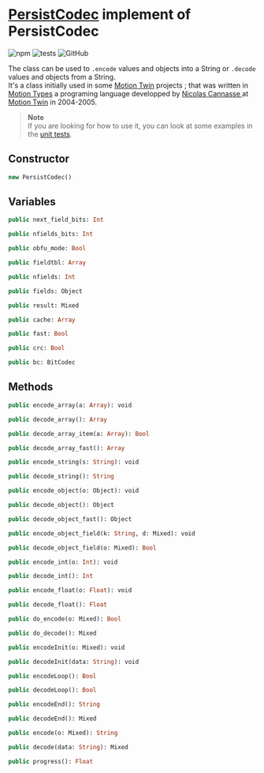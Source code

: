 # [PersistCodec][index] implement of PersistCodec

![npm](https://img.shields.io/npm/v/mtypes-persistcodec?color=blue&style=flat)
![tests](https://img.shields.io/static/v1?label=tests&message=8%20passed&color=brightgreen&style=flat)
![GitHub](https://img.shields.io/github/license/jslba/mtypes-persistcodec?style=flat)

The class can be used to `.encode` values and objects into a String or `.decode`
values and objects from a String.   
It's a class initially used in some [Motion Twin][1] projects ; that was written
in [Motion Types][mtypes] a programing  language developped by [Nicolas Cannasse
][ncannasse] at [Motion Twin][1] in 2004-2005.

> **Note**   
> If you are looking  for how to  use it, you  can look at some  examples in the
> [unit tests][unittests].

## Constructor

```hx
new PersistCodec()
```

## Variables

```hx
public next_field_bits: Int
```

```hx
public nfields_bits: Int
```

```hx
public obfu_mode: Bool
```

```hx
public fieldtbl: Array
```

```hx
public nfields: Int
```

```hx
public fields: Object
```

```hx
public result: Mixed
```

```hx
public cache: Array
```

```hx
public fast: Bool
```

```hx
public crc: Bool
```

```hx
public bc: BitCodec
```

## Methods

```hx
public encode_array(a: Array): void
```

```hx
public decode_array(): Array
```

```hx
public decode_array_item(a: Array): Bool
```

```hx
public decode_array_fast(): Array
```

```hx
public encode_string(s: String): void
```

```hx
public decode_string(): String
```

```hx
public encode_object(o: Object): void
```

```hx
public decode_object(): Object
```

```hx
public decode_object_fast(): Object
```

```hx
public encode_object_field(k: String, d: Mixed): void
```

```hx
public decode_object_field(o: Mixed): Bool
```

```hx
public encode_int(o: Int): void
```

```hx
public decode_int(): Int
```

```hx
public encode_float(o: Float): void
```

```hx
public decode_float(): Float
```

```hx
public do_encode(o: Mixed): Bool
```

```hx
public do_decode(): Mixed
```

```hx
public encodeInit(o: Mixed): void
```

```hx
public decodeInit(data: String): void
```

```hx
public encodeLoop(): Bool
```

```hx
public decodeLoop(): Bool
```

```hx
public encodeEnd(): String
```

```hx
public decodeEnd(): Mixed
```

```hx
public encode(o: Mixed): String
```

```hx
public decode(data: String): Mixed
```

```hx
public progress(): Float
```

[1]: https://motion-twin.com/fr/
[index]: /source/index.js
[mtypes]: https://github.com/motion-twin/mtypes
[ncannasse]: https://github.com/ncannasse
[unittests]: /test/codec.test.js